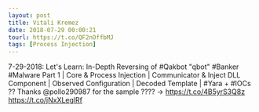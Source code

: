 ```yaml
---
layout: post
title: Vitali Kremez
date: 2018-07-29 00:00:21
tourl: https://t.co/QF2nOffbMJ
tags: [Process Injection]
---
```

7-29-2018: Let's Learn: In-Depth Reversing of #Qakbot "qbot" #Banker #Malware Part 1 | Core &amp; Process Injection | Communicator &amp; Inject DLL Component | Observed Configuration | Decoded Template | #Yara + #IOCs ??
Thanks @pollo290987 for the sample ????
-&gt; https://t.co/4B5yrS3Q8z https://t.co/jNxXLeglRf